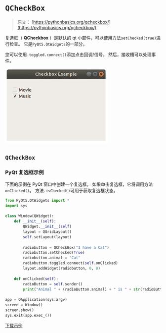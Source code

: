 # `QCheckBox`

> 原文： [https://pythonbasics.org/qcheckbox/](https://pythonbasics.org/qcheckbox/)

复选框（ **QCheckbox** ）是默认的 qt 小部件，可以使用方法`setChecked(true)`进行检查。 它是`PyQt5.QtWidgets`的一部分。

您可以使用`.toggled.connect()`添加点击回调/信号。 然后，接收槽可以处理事件。

![pyqt checkox](img/c05561472bf0335f0774e08359499538.jpg)




## `QCheckBox`

### PyQt 复选框示例

下面的示例在 PyQt 窗口中创建一个复选框。 如果单击复选框，它将调用方法`onClicked()`。 方法`.isChecked()`可用于获取复选框状态。

```py
from PyQt5.QtWidgets import *
import sys

class Window(QWidget):
    def __init__(self):
        QWidget.__init__(self)
        layout = QGridLayout()
        self.setLayout(layout)

        radiobutton = QCheckBox("I have a Cat")
        radiobutton.setChecked(True)
        radiobutton.animal = "Cat"
        radiobutton.toggled.connect(self.onClicked)
        layout.addWidget(radiobutton, 0, 0)

    def onClicked(self):
        radioButton = self.sender()
        print("Animal " + (radioButton.animal) + " is " + str(radioButton.isChecked()))

app = QApplication(sys.argv)
screen = Window()
screen.show()
sys.exit(app.exec_())

```

[下载示例](https://gum.co/pysqtsamples)